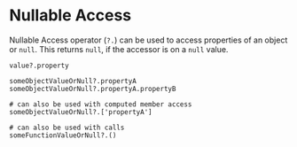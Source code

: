 # Nullable Access

Nullable Access operator (`?.`) can be used to access properties of an object or `null`. This returns `null`, if the accessor is on a `null` value.

```title="Syntax"
value?.property
```

```title="Example"
someObjectValueOrNull?.propertyA
someObjectValueOrNull?.propertyA.propertyB

# can also be used with computed member access
someObjectValueOrNull?.['propertyA']

# can also be used with calls
someFunctionValueOrNull?.()
```
